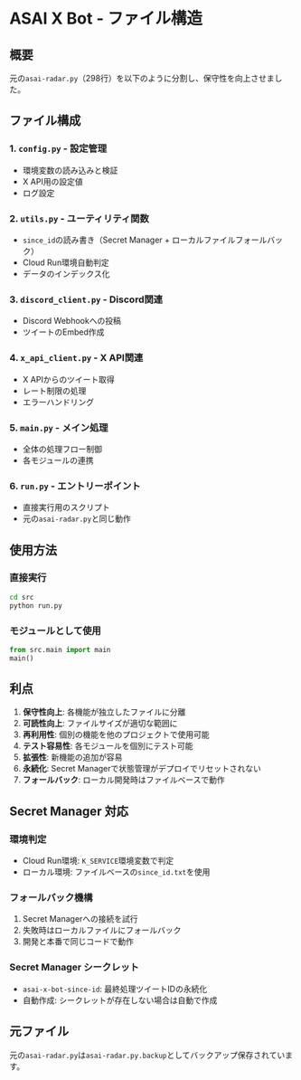 # ASAI X Bot - ファイル構造

## 概要
元の`asai-radar.py`（298行）を以下のように分割し、保守性を向上させました。

## ファイル構成

### 1. `config.py` - 設定管理
- 環境変数の読み込みと検証
- X API用の設定値
- ログ設定

### 2. `utils.py` - ユーティリティ関数
- `since_id`の読み書き（Secret Manager + ローカルファイルフォールバック）
- Cloud Run環境自動判定
- データのインデックス化

### 3. `discord_client.py` - Discord関連
- Discord Webhookへの投稿
- ツイートのEmbed作成

### 4. `x_api_client.py` - X API関連
- X APIからのツイート取得
- レート制限の処理
- エラーハンドリング

### 5. `main.py` - メイン処理
- 全体の処理フロー制御
- 各モジュールの連携

### 6. `run.py` - エントリーポイント
- 直接実行用のスクリプト
- 元の`asai-radar.py`と同じ動作

## 使用方法

### 直接実行
```bash
cd src
python run.py
```

### モジュールとして使用
```python
from src.main import main
main()
```

## 利点

1. **保守性向上**: 各機能が独立したファイルに分離
2. **可読性向上**: ファイルサイズが適切な範囲に
3. **再利用性**: 個別の機能を他のプロジェクトで使用可能
4. **テスト容易性**: 各モジュールを個別にテスト可能
5. **拡張性**: 新機能の追加が容易
6. **永続化**: Secret Managerで状態管理がデプロイでリセットされない
7. **フォールバック**: ローカル開発時はファイルベースで動作

## Secret Manager 対応

### 環境判定
- Cloud Run環境: `K_SERVICE`環境変数で判定
- ローカル環境: ファイルベースの`since_id.txt`を使用

### フォールバック機構
1. Secret Managerへの接続を試行
2. 失敗時はローカルファイルにフォールバック
3. 開発と本番で同じコードで動作

### Secret Manager シークレット
- `asai-x-bot-since-id`: 最終処理ツイートIDの永続化
- 自動作成: シークレットが存在しない場合は自動で作成

## 元ファイル
元の`asai-radar.py`は`asai-radar.py.backup`としてバックアップ保存されています。
